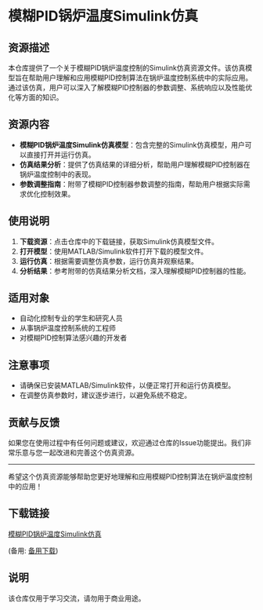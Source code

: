 # 模糊PID锅炉温度Simulink仿真

## 资源描述

本仓库提供了一个关于模糊PID锅炉温度控制的Simulink仿真资源文件。该仿真模型旨在帮助用户理解和应用模糊PID控制算法在锅炉温度控制系统中的实际应用。通过该仿真，用户可以深入了解模糊PID控制器的参数调整、系统响应以及性能优化等方面的知识。

## 资源内容

- **模糊PID锅炉温度Simulink仿真模型**：包含完整的Simulink仿真模型，用户可以直接打开并运行仿真。
- **仿真结果分析**：提供了仿真结果的详细分析，帮助用户理解模糊PID控制器在锅炉温度控制中的表现。
- **参数调整指南**：附带了模糊PID控制器参数调整的指南，帮助用户根据实际需求优化控制效果。

## 使用说明

1. **下载资源**：点击仓库中的下载链接，获取Simulink仿真模型文件。
2. **打开模型**：使用MATLAB/Simulink软件打开下载的模型文件。
3. **运行仿真**：根据需要调整仿真参数，运行仿真并观察结果。
4. **分析结果**：参考附带的仿真结果分析文档，深入理解模糊PID控制器的性能。

## 适用对象

- 自动化控制专业的学生和研究人员
- 从事锅炉温度控制系统的工程师
- 对模糊PID控制算法感兴趣的开发者

## 注意事项

- 请确保已安装MATLAB/Simulink软件，以便正常打开和运行仿真模型。
- 在调整仿真参数时，建议逐步进行，以避免系统不稳定。

## 贡献与反馈

如果您在使用过程中有任何问题或建议，欢迎通过仓库的Issue功能提出。我们非常乐意与您一起改进和完善这个仿真资源。

---

希望这个仿真资源能够帮助您更好地理解和应用模糊PID控制算法在锅炉温度控制中的应用！

## 下载链接
[模糊PID锅炉温度Simulink仿真](https://pan.quark.cn/s/9f95912dfe41) 

(备用: [备用下载](https://pan.baidu.com/s/19D7babqnB30FIIQTGLpeGw?pwd=1234))

## 说明

该仓库仅用于学习交流，请勿用于商业用途。

